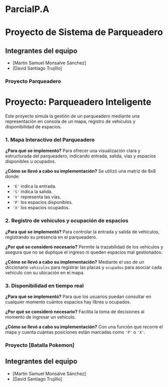 # ParcialP.A
# Proyecto de Sistema de Parqueadero
## Integrantes del equipo
- [Martin Samuel Monsalve Sánchez]
- [David Santiago Trujillo]

### Proyecto Parqueadero
# Proyecto: Parqueadero Inteligente

Este proyecto simula la gestión de un parqueadero mediante una representación en consola de un mapa, registro de vehículos y disponibilidad de espacios.

### 1. Mapa Interactivo del Parqueadero

**¿Para qué se implementó?**
Para ofrecer una visualización clara y estructurada del parqueadero, indicando entrada, salida, vías y espacios disponibles u ocupados.

**¿Cómo se llevó a cabo su implementación?**
Se utilizó una matriz de 8x8 donde:
- `'E'` indica la entrada.
- `'S'` indica la salida.
- `'V'` representa las vías.
- `'P'` los espacios disponibles.
- `'X'` los espacios ocupados.

### 2. Registro de vehículos y ocupación de espacios

**¿Para qué se implementó?**
Para controlar la entrada y salida de vehículos, registrando su presencia en el parqueadero.

**¿Por qué se consideró necesario?**
Permite la trazabilidad de los vehículos y asegura que no se duplique el ingreso ni queden espacios mal gestionados.

**¿Cómo se llevó a cabo su implementación?**
Mediante el uso de un diccionario `vehiculos` para registrar las placas y `ocupados` para asociar cada vehículo con su ubicación en el mapa.

### 3. Disponibilidad en tiempo real

**¿Para qué se implementó?**
Para que los usuarios puedan consultar en cualquier momento cuántos espacios hay libres u ocupados.

**¿Por qué se consideró necesario?**
Facilita la toma de decisiones al momento de ingresar un vehículo.

**¿Cómo se llevó a cabo su implementación?**
Con una función que recorre el mapa y cuenta cuántas posiciones están marcadas como `'P'` o `'X'`.

### Proyecto [Batalla Pokemon]

## Integrantes del equipo
- [Martin Samuel Monsalve Sánchez]
- [David Santiago Trujillo]



